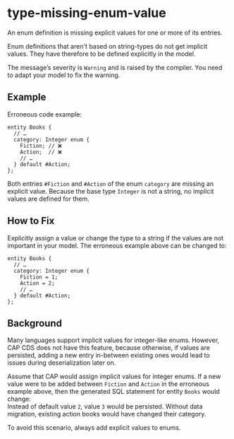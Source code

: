 # type-missing-enum-value

An enum definition is missing explicit values for one or more of its entries.

Enum definitions that aren't based on string-types do not get implicit values.
They have therefore to be defined explicitly in the model.

The message’s severity is `Warning` and is raised by the compiler.  You need
to adapt your model to fix the warning.

## Example

Erroneous code example:

```cds
entity Books {
  // …
  category: Integer enum {
    Fiction; // ❌
    Action;  // ❌
    // …
  } default #Action;
};
```

Both entries `#Fiction` and `#Action` of the enum `category` are missing an
explicit value.  Because the base type `Integer` is not a string, no implicit
values are defined for them.

## How to Fix

Explicitly assign a value or change the type to a string if the values are not
important in your model.  The erroneous example above can be changed to:

```cds
entity Books {
  // …
  category: Integer enum {
    Fiction = 1;
    Action = 2;
    // …
  } default #Action;
};
```

## Background

Many languages support implicit values for integer-like enums.  However,
CAP CDS does not have this feature, because otherwise, if values are persisted,
adding a new entry in-between existing ones would lead to issues during
deserialization later on.

Assume that CAP would assign implicit values for integer enums.  If a new value
were to be added between `Fiction` and `Action` in the erroneous example above,
then the generated SQL statement for entity `Books` would change:  
Instead of default value `2`, value `3` would be persisted.  Without data
migration, existing action books would have changed their category.

To avoid this scenario, always add explicit values to enums.
